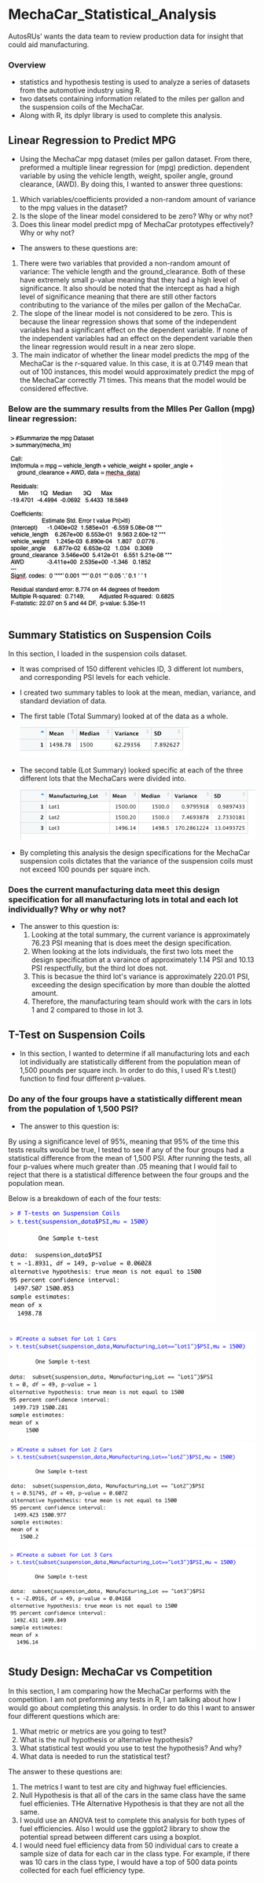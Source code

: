 # MechaCar_Statistical_Analysis
AutosRUs’ wants the data team to review production data for insight that could aid manufacturing.

### Overview
- statistics and hypothesis testing is used to analyze a series of datasets from the automotive industry using R.
- two datsets containing information related to the miles per gallon and the suspension coils of the MechaCar. 
- Along with R, its dplyr library is used to complete this analysis.

## Linear Regression to Predict MPG 
- Using the MechaCar mpg dataset (miles per gallon dataset. From there, preformed a multiple linear regression for (mpg) prediction. dependent variable by using the vehicle length, weight, spoiler angle, ground clearance, (AWD). By doing this, I wanted to answer three questions:

 1. Which variables/coefficients provided a non-random amount of variance to the mpg values in the dataset?
 2. Is the slope of the linear model considered to be zero? Why or why not?
 3. Does this linear model predict mpg of MechaCar prototypes effectively? Why or why not?

- The answers to these questions are:

1. There were two variables that provided a non-random amount of variance: The vehicle length and the ground_clearance. Both of these have extremely small p-value meaning that they had a high level of significance. It also should be noted that the intercept as had a high level of significance meaning that there are still other factors contributing to the variance of the miles per gallon of the MechaCar.
2. The slope of the linear model is not considered to be zero. This is because the linear regression shows that some of the independent variables had a significant effect on the dependent variable. If none of the independent variables had an effect on the dependent variable then the linear regression would result in a near zero slope.
3. The main indicator of whether the linear model predicts the mpg of the MechaCar is the r-squared value. In this case, it is at 0.7149 mean that out of 100 instances, this model would approximately predict the mpg of the MechaCar correctly 71 times. This means that the model would be considered effective.

### Below are the summary results from the MIles Per Gallon (mpg) linear regression:

![Summary Statistics](./Resources/summary_statistics.png)

## Summary Statistics on Suspension Coils
In this section, I loaded in the suspension coils dataset.
- It was comprised of 150 different vehicles ID, 3 different lot numbers, and corresponding PSI levels for each vehicle.
- I created two summary tables to look at the mean, median, variance, and standard deviation of data.
- The first table (Total Summary) looked at of the data as a whole.
  
  ![Total Summary](./Resources/total_summary.png)
- The second table (Lot Summary) looked specific at each of the three different lots that the MechaCars were divided into. 
  
  ![Lot Summary](./Resources/lot_summary.png)
  
 - By completing this analysis the design specifications for the MechaCar suspension coils dictates that the variance of the suspension coils must not exceed 100 pounds per square inch. 
 
### Does the current manufacturing data meet this design specification for all manufacturing lots in total and each lot individually? Why or why not?
- The answer to this question is:
    1. Looking at the total summary, the current variance is approximately 76.23 PSI meaning that is does meet the design specification. 
    2. When looking at the lots individuals, the first two lots meet the design specification at a varaince of approximately 1.14 PSI and 10.13 PSI respectfully,       but the third lot does not. 
    3. This is becasue the third lot's variance is approximately 220.01 PSI, exceeding the design specification by more than double the alotted amount. 
    4. Therefore, the manufacturing team should work with the cars in lots 1 and 2 compared to those in lot 3.

## T-Test on Suspension Coils

- In this section, I wanted to determine if all manufacturing lots and each lot individually are statistically different from the population mean of 1,500 pounds   per square inch. In order to do this, I used R's t.test() function to find four different p-values. 

### Do any of the four groups have a statistically different mean from the population of 1,500 PSI?
- The answer to this question is:

By using a significance level of 95%, meaning that 95% of the time this tests results would be true, I tested to see if any of the four groups had a      statistical difference from the mean of 1,500 PSI. After running the tests, all four p-values where much greater than .05 meaning that I would fail to reject that there is a statistical difference between the four groups and the population mean.

Below is a breakdown of each of the four tests:

![T-tests Suspension Coils](./Resources/t-tests_suspension_coils.png)

![Manufacturing Lot1](./Resources/manufacturing_lot1.png)
![Manufacturing Lot2](./Resources/manufacturing_lot2.png)
![Manufacturing Lot3](./Resources/manufacturing_lot3.png)

## Study Design: MechaCar vs Competition
In this section, I am comparing how the MechaCar performs with the competition. I am not preforming any tests in R, I am talking about how I would go about completing this analysis. In order to do this I want to answer four different questions which are:

1. What metric or metrics are you going to test?
2. What is the null hypothesis or alternative hypothesis?
3. What statistical test would you use to test the hypothesis? And why?
4. What data is needed to run the statistical test?
  
The answer to these questions are:

1. The metrics I want to test are city and highway fuel efficiencies.
2. Null Hypothesis is that all of the cars in the same class have the same fuel efficienies. THe Alternative Hypothesis is that they are not all the same.
3. I would use an ANOVA test to complete this analysis for both types of fuel efficiencies. Also I would use the ggplot2 library to show the potential spread     between different cars using a boxplot.
4. I would need fuel efficiency data from 50 individual cars to create a sample size of data for each car in the class type. For example, if there was 10 cars   in the class type, I would have a top of 500 data points collected for each fuel efficiency type.





